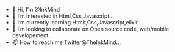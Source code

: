 - 👋 Hi, I’m @InkMind
- 👀 I’m interested in Html,Css,Javascript...
- 🌱 I’m currently learning Htmlt,Css,Javascript,elixir...
- 💞️ I’m looking to collaborate on Open source code, web/mobile developement...
- 📫 How to reach me Twitter@TheInkMind...

<!---
InkMind/InkMind is a ✨ special ✨ repository because its `README.md` (this file) appears on your GitHub profile.
You can click the Preview link to take a look at your changes.
--->
